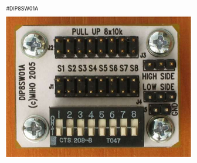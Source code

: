 <!--- PrjInfo ---> <!--- Please remove this line after manually editing --->
<!--- 00a56be08b96043df9e37d6aff7b6990 --->
<!--- Created:20170112-18:22: ---> 
<!--- Author:Mlab: ---> 
<!--- AuthorEmail:mlab@mlab.cz: ---> 
<!--- Tags:imported: ---> 
<!--- Ust:None: ---> 
<!--- Name:DIP8SW01A: --->
#DIP8SW01A 
<!--- LongName --->

<!--- ELongName ---> 

<!--- Lead --->

<!--- ELead ---> 

![LeadImg](DIP8SW01A_Small.jpg) 


​
​
<!--- Description --->
<!--- EDescription --->
<!--- Content --->
<!--- EContent --->
            